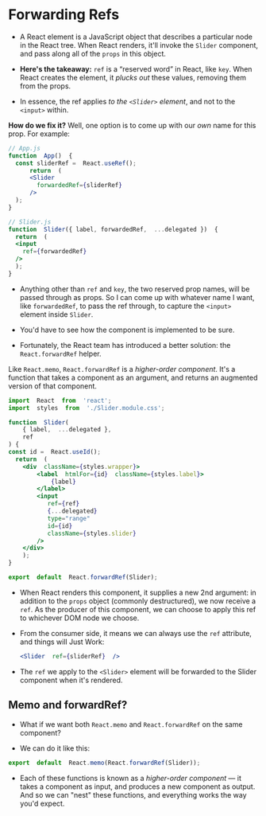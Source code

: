 # Forwarding Refs

 - A React element is a JavaScript object that describes a particular node in the React tree. When React renders, it'll invoke the  `Slider`  component, and pass along all of the  `props`  in this object.

-  **Here's the takeaway:**  `ref`  is a “reserved word” in React, like  `key`. When React creates the element, it  _plucks out_  these values, removing them from the props.

- In essence, the ref applies  _to the  `<Slider>`  element_, and not to the  `<input>`  within.

**How do we fix it?**  Well, one option is to come up with our  _own_  name for this prop. For example:
```jsx
// App.js
function  App()  {
  const sliderRef =  React.useRef();
	  return  (
	  <Slider
		forwardedRef={sliderRef}
	  />
  );
}

// Slider.js
function  Slider({ label, forwardedRef,  ...delegated })  {
  return  (
  <input
	ref={forwardedRef}
  />
  );
}
```
- Anything other than  `ref`  and  `key`, the two reserved prop names, will be passed through as props. So I can come up with whatever name I want, like  `forwardedRef`, to pass the ref through, to capture the  `<input>`  element inside  `Slider`.

- You'd have to see how the component is implemented to be sure.

- Fortunately, the React team has introduced a better solution: the  `React.forwardRef`  helper.

Like  `React.memo`,  `React.forwardRef`  is a  _higher-order component_. It's a function that takes a component as an argument, and returns an augmented version of that component.

```jsx
import  React  from  'react';
import  styles  from  './Slider.module.css';

function  Slider(
	{ label,  ...delegated },
	ref
) {
const id =  React.useId();
  return  (
	<div  className={styles.wrapper}>
		<label  htmlFor={id}  className={styles.label}>
			{label}
		</label>
		<input
		   ref={ref}
		   {...delegated}
		   type="range"
		   id={id}
		   className={styles.slider}
		/>
	</div>
	);
}

export  default  React.forwardRef(Slider);
```

- When React renders this component, it supplies a new 2nd argument: in addition to the  `props`  object (commonly destructured), we now receive a  `ref`. As the producer of this component, we can choose to apply this ref to whichever DOM node we choose.

- From the consumer side, it means we can always use the  `ref`  attribute, and things will Just Work:
	```jsx
	<Slider  ref={sliderRef}  />
	```

- The  `ref`  we apply to the  `<Slider>`  element will be forwarded to the Slider component when it's rendered.

## Memo and forwardRef?

- What if we want both  `React.memo`  and  `React.forwardRef`  on the same component?

- We can do it like this:
```js
export  default  React.memo(React.forwardRef(Slider));
```
- Each of these functions is known as a  _higher-order component_  — it takes a component as input, and produces a new component as output. And so we can "nest" these functions, and everything works the way you'd expect.